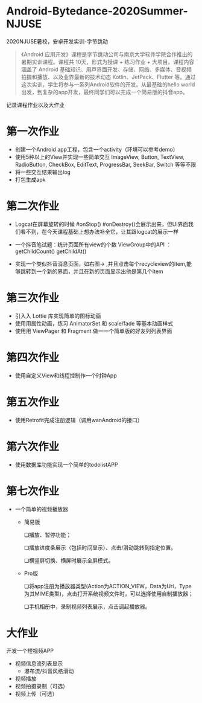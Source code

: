 # Android-Bytedance-2020Summer-NJUSE
2020NJUSE暑校，安卓开发实训-字节跳动

> 《Android 应⽤开发》课程是字节跳动公司与南京⼤学软件学院合作推出的暑期实训课程。课程共 10天，形式为授课 + 练习作业 + ⼤项⽬。课程内容涵盖了 Android 基础知识、⽤⼾界⾯开发、存储、⽹络、多媒体、⾳视频拍摄和播放、以及业界最新的技术动态 Kotlin、JetPack、Flutter 等。通过这次实训，学⽣将参与⼀系列Android软件的开发。从最基础的hello world出发，到复杂的app开发，最终同学们可以完成⼀个简易版的抖⾳app。

记录课程作业以及大作业

# 第一次作业

- 创建一个Android app工程，包含一个activity（环境可以参考demo）
- 使用5种以上的View并实现一些简单交互 ImageView, Button, TextView, RadioButton, CheckBox, EditText, ProgressBar, SeekBar, Switch 等等不限
- 将一些交互结果输出log
- 打包生成apk

# 第二次作业

- Logcat在屏幕旋转的时候 #onStop() #onDestroy()会展示出来，但UI界面我们看不到，在今天课程基础上想办法补全它，让其跟logcat的展示一样

- 一个抖音笔试题：统计页面所有view的个数   ViewGroup中的API ： getChildCount()  getChildAt()

- 实现一个类似抖音消息页面，如右图-> ,并且点击每个recycleview的item,能够跳转到一个新的界面，并且在新的页面显示出他是第几个item

# 第三次作业

- 引⼊入 Lottie 库实现简单的图标动画
- 使⽤用属性动画，练习 AnimatorSet 和 scale/fade 等基本动画样式
- 使⽤用 ViewPager 和 Fragment 做⼀一个简单版的好友列列表界⾯

# 第四次作业

- 使用自定义View和线程控制作一个时钟App

# 第五次作业

- 使用Retrofit完成注册逻辑（调用wanAndroid的接口）

# 第六次作业

- 使用数据库功能实现一个简单的todolistAPP

# 第七次作业

- 一个简单的视频播放器

  - 简易版

    ❏播放、暂停功能；

    ❏播放进度条展示（包括时间显示）、点击/滑动跳转到指定位置。

    ❏横竖屏切换、横屏时展示全屏模式。

  - Pro版

    ❏将app注册为播放器类型(Action为ACTION_VIEW，Data为Uri，Type为其MIME类型)，点击打开系统视频文件时，可以选择使用自制播放器；

    ❏手机相册中，录制视频列表展示，点击调起播放器。

# 大作业

开发一个短视频APP

- 视频信息流列表显示
  - 瀑布流/抖音风格滑动
- 视频播放
- 视频拍摄录制（可选）
- 视频上传（可选）